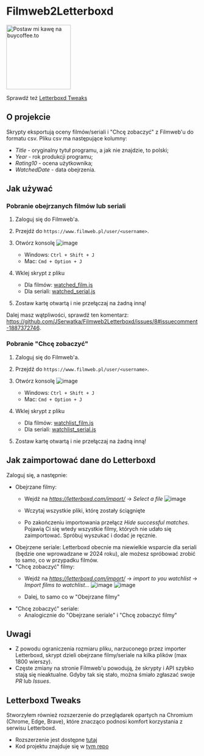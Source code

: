 # Filmweb2Letterboxd
<a href="https://buycoffee.to/jserwatka" target="_blank"><img src="https://buycoffee.to/btn/buycoffeeto-btn-primary.svg" style="width: 169px" alt="Postaw mi kawę na buycoffee.to"></a>

Sprawdź też [Letterboxd Tweaks](https://chromewebstore.google.com/detail/letterboxd-tweaks/hopfbphfhmjgdnedoldfpbhepohibfkj)
## O projekcie

Skrypty eksportują oceny filmów/seriali i "Chcę zobaczyć" z Filmweb'u do formatu csv.
Pliku csv ma następujące kolumny:

- _Title_ - oryginalny tytuł programu, a jak nie znajdzie, to polski;
- _Year_ - rok produkcji programu;
- _Rating10_ - ocena użytkownika;
- _WatchedDate_ - data obejrzenia.

## Jak używać

### Pobranie obejrzanych filmów lub seriali

1. Zaloguj się do Filmweb'a.
2. Przejdź do `https://www.filmweb.pl/user/<username>`.
3. Otwórz konsolę
       ![image](https://github.com/JSerwatka/Filmweb2Letterboxd/assets/33938646/2b4ce2e1-0556-4fbd-b29c-1cb957918ca4)

    - Windows: `Ctrl + Shift + J`
    - Mac: `Cmd + Option + J`
5. Wklej skrypt z pliku 
    - Dla filmów: [watched_film.js](https://github.com/JSerwatka/Filmweb2Letterboxd/blob/master/watched_film.js)
    - Dla seriali: [watched_serial.js](https://github.com/JSerwatka/Filmweb2Letterboxd/blob/master/watched_serial.js)
6. Zostaw kartę otwartą i nie przełączaj na żadną inną!

Dalej masz wątpliwości, sprawdź ten komentarz: https://github.com/JSerwatka/Filmweb2Letterboxd/issues/8#issuecomment-1887372746.

### Pobranie "Chcę zobaczyć" 

1. Zaloguj się do Filmweb'a.
2. Przejdź do `https://www.filmweb.pl/user/<username>`.
3. Otwórz konsolę
       ![image](https://github.com/JSerwatka/Filmweb2Letterboxd/assets/33938646/ced6335c-e391-4715-85ee-1ed95bfa0d9e)

    - Windows: `Ctrl + Shift + J`
    - Mac: `Cmd + Option + J`
5. Wklej skrypt z pliku 
    - Dla filmów: [watchlist_film.js](https://github.com/JSerwatka/Filmweb2Letterboxd/blob/master/watchlist_film.js)
    - Dla seriali: [watchlist_serial.js](https://github.com/JSerwatka/Filmweb2Letterboxd/blob/master/watchlist_serial.js)
6. Zostaw kartę otwartą i nie przełączaj na żadną inną!

## Jak zaimportować dane do Letterboxd
Zaloguj się, a następnie:
- Obejrzane filmy: 
    - Wejdź na _https://letterboxd.com/import/_ -> _Select a file_
          ![image](https://github.com/JSerwatka/Filmweb2Letterboxd/assets/33938646/12695a0f-2340-4b51-b0fc-0eb230c6dfc5)

    - Wczytaj wszystkie pliki, którę zostały ściągnięte
    - Po zakończeniu importowania przełącz _Hide successful matches_. Pojawią Ci się wtedy wszystkie filmy, których nie udało się zaimportować. Spróbuj wyszukać i dodać je ręcznie.
- Obejrzene seriale: Letterboxd obecnie ma niewielkie wsparcie dla seriali (będzie one wprowadzane w 2024 roku), ale możesz spróbować zrobić to samo, co w przypadku filmów.
- "Chcę zobaczyć" filmy:
    - Wejdź na _https://letterboxd.com/import/_ -> _import to you watchlist_ -> _Import films to watchlist..._
      ![image](https://github.com/JSerwatka/Filmweb2Letterboxd/assets/33938646/2f9c02b0-efe1-4bc6-bfeb-409fd7adb5b5)
        ![image](https://github.com/JSerwatka/Filmweb2Letterboxd/assets/33938646/c63743a3-515b-42ca-bba7-c381b75b480d)

    - Dalej, to samo co w "Obejrzane filmy"
- "Chcę zobaczyć" seriale:
    - Analogicznie do "Obejrzane seriale" i "Chcę zobaczyć filmy"

## Uwagi

- Z powodu ograniczenia rozmiaru pliku, narzuconego przez importer Letterboxd, skrypt dzieli obejrzane filmy/seriale na kilka plików (max 1800 wierszy).
- Częste zmiany na stronie Filmweb'u powodują, że skrypty i API szybko stają się nieaktualne. Gdyby tak się stało, można śmiało zgłaszać swoje _PR_ lub _Issues_.

## Letterboxd Tweaks
Stworzyłem również rozszerzenie do przeglądarek opartych na Chromium (Chrome, Edge, Brave), które znacząco podnosi komfort korzystania z serwisu Letterboxd. 
- Rozszerzenie jest dostępne [tutaj](https://chromewebstore.google.com/detail/letterboxd-tweaks/hopfbphfhmjgdnedoldfpbhepohibfkj)
- Kod projektu znajduje się w [tym repo](https://github.com/JSerwatka/letterboxd-tweaks)

